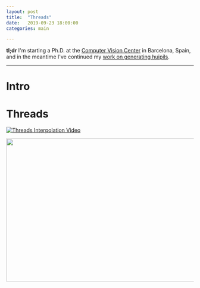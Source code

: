 ```yaml
---
layout: post
title:  "Threads"
date:   2019-09-23 18:00:00
categories: main

---
```


**tl;dr** I'm starting a Ph.D. at the [Computer Vision Center](http://www.cvc.uab.es/) in Barcelona, Spain, and in the meantime I've continued my [work on generating huipils](https://blog.diegoporres.com/main/2019/07/17/UnsupervisingArt/). 

---

# Intro



# Threads

[![Threads Interpolation Video](https://media.giphy.com/media/PlylJuV7bgm1RrKxFF/giphy.gif)](https://www.youtube.com/watch?v=iWV1kpBunSM)

<img src="https://media.giphy.com/media/PlylJuV7bgm1RrKxFF/giphy.gif" width="512" height="384" />
